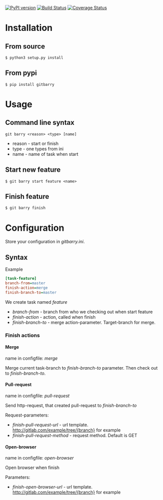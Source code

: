 [![PyPI version](https://badge.fury.io/py/gitbarry.svg)](https://badge.fury.io/py/gitbarry)
[![Build Status](https://travis-ci.org/a1fred/git-barry.svg?branch=master)](https://travis-ci.org/a1fred/git-barry)
[![Coverage Status](https://coveralls.io/repos/github/a1fred/git-barry/badge.svg?branch=master)](https://coveralls.io/github/a1fred/git-barry?branch=master)


# Installation
## From source
```shell
$ python3 setup.py install
```
## From pypi
```shell
$ pip install gitbarry
```

# Usage

## Command line syntax
```shell
git barry <reason> <type> [name]
```
* reason - start or finish
* type - one types from ini
* name - name of task when start


## Start new feature
```shell
$ git barry start feature <name>
```

## Finish feature
```shell
$ git barry finish
```

# Configuration
Store your configuration in *gitbarry.ini*.

## Syntax
Example
```ini
[task-feature]
branch-from=master
finish-action=merge
finish-branch-to=master
```

We create task named *feature*
 - *branch-from* - branch from who we checking out when start feature
 - *finish-action* - action, called when finish
 - *finish-branch-to* - merge action-parameter. Target-branch for merge.

### Finish actions
#### Merge
name in configfile: *merge*

Merge current task-branch to *finish-branch-to* parameter.
Then check out to *finish-branch-to*.

#### Pull-request
name in configfile: *pull-request*

Send http-request, that created pull-request to *finish-branch-to*

Request-parameters:
* *finish-pull-request-url* - url template. http://gitlab.com/example/tree/{branch} for example
* *finish-pull-request-method* - request method. Default is GET

#### Open-browser
name in configfile: *open-browser*

Open browser when finish

Parameters:
* *finish-open-browser-url* - url template. http://gitlab.com/example/tree/{branch} for example
